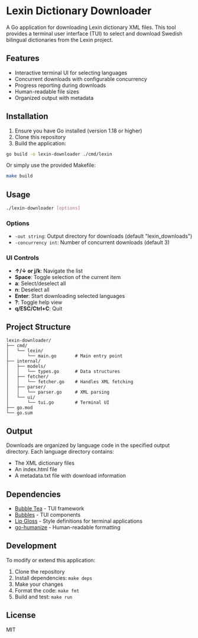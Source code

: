# Lexin Dictionary Downloader

A Go application for downloading Lexin dictionary XML files. This tool provides a terminal user interface (TUI) to select and download Swedish bilingual dictionaries from the Lexin project.

## Features

- Interactive terminal UI for selecting languages
- Concurrent downloads with configurable concurrency
- Progress reporting during downloads
- Human-readable file sizes
- Organized output with metadata

## Installation

1. Ensure you have Go installed (version 1.18 or higher)
2. Clone this repository
3. Build the application:

```bash
go build -o lexin-downloader ./cmd/lexin
```

Or simply use the provided Makefile:

```bash
make build
```

## Usage

```bash
./lexin-downloader [options]
```

### Options

- `-out string`: Output directory for downloads (default "lexin_downloads")
- `-concurrency int`: Number of concurrent downloads (default 3)

### UI Controls

- **↑/↓ or j/k**: Navigate the list
- **Space**: Toggle selection of the current item
- **a**: Select/deselect all
- **n**: Deselect all
- **Enter**: Start downloading selected languages
- **?**: Toggle help view
- **q/ESC/Ctrl+C**: Quit

## Project Structure

```
lexin-downloader/
├── cmd/
│   └── lexin/
│       └── main.go       # Main entry point
├── internal/
│   ├── models/
│   │   └── types.go      # Data structures
│   ├── fetcher/
│   │   └── fetcher.go    # Handles XML fetching
│   ├── parser/
│   │   └── parser.go     # XML parsing
│   └── ui/
│       └── tui.go        # Terminal UI
├── go.mod
└── go.sum
```

## Output

Downloads are organized by language code in the specified output directory. Each language directory contains:

- The XML dictionary files
- An index.html file
- A metadata.txt file with download information

## Dependencies

- [Bubble Tea](https://github.com/charmbracelet/bubbletea) - TUI framework
- [Bubbles](https://github.com/charmbracelet/bubbles) - TUI components
- [Lip Gloss](https://github.com/charmbracelet/lipgloss) - Style definitions for terminal applications
- [go-humanize](https://github.com/dustin/go-humanize) - Human-readable formatting

## Development

To modify or extend this application:

1. Clone the repository
2. Install dependencies: `make deps`
3. Make your changes
4. Format the code: `make fmt`
5. Build and test: `make run`

## License

MIT